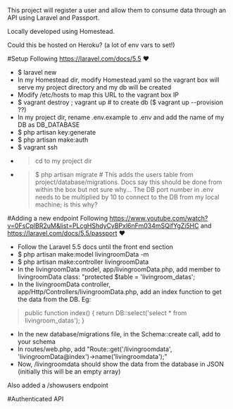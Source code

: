 This project will register a user and allow them to consume data through an API using Laravel and Passport.

Locally developed using Homestead.

Could this be hosted on Heroku? (a lot of env vars to set!)

#Setup
Following https://laravel.com/docs/5.5 :heart:
- $ laravel new <project name>
- In my Homestead dir, modify Homestead.yaml so the vagrant box will serve my project directory and my db will be created
- Modify /etc/hosts to map this URL to the vagrant box IP
- $ vagrant destroy ; vagrant up # to create db ($ vagrant up --provision ??)
- In my project dir, rename .env.example to .env and add the name of my DB as DB_DATABASE
- $ php artisan key:generate
- $ php artisan make:auth
- $ vagrant ssh
- > cd to my project dir
- > $ php artisan migrate # This adds the users table from project/database/migrations. Docs say this should be done from within the box but not sure why... The DB port number in .env needs to be multiplied by 10 to connect to the DB from my local machine; is this why?

#Adding a new endpoint
Following https://www.youtube.com/watch?v=0FsCplBR2uM&list=PLcgHShdyCyBPxl6nFm034mSQifYgZi5HC and https://laravel.com/docs/5.5/passport :heart:
- Follow the Laravel 5.5 docs until the front end section
- $ php artisan make:model livingroomData -m
- $ php artisan make:controller livingroomData
- In the livingroomData model, app/livingroomData.php, add member to livingroomData class: "protected $table = 'livingroom_datas';
- In the livingroomData controller, app/Http/Controllers/livingroomData.php, add an index function to get the data from the DB. Eg:
>    public function index()
    {
        return DB::select('select * from livingroom_datas');
    }
- In the new database/migrations file, in the Schema::create call, add to your schema
- In routes/web.php, add "Route::get('/livingroomdata', 'livingroomData@index')->name('livingroomdata');"
- Now, <app url>/livingroomdata should show the data from the database in JSON (initially this will be an empty array)

Also added a /showusers endpoint

#Authenticated API
